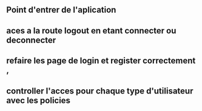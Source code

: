 ## Point d'entrer de l'aplication  
## aces a la route logout en etant connecter ou deconnecter 
## refaire les page de login et register correctement , 


## controller l'acces pour chaque type d'utilisateur avec les policies